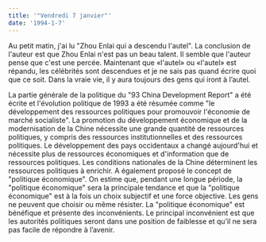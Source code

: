 ```yaml
---
title: '"Vendredi 7 janvier"'
date: '1994-1-7'
---
```

Au petit matin, j'ai lu "Zhou Enlai qui a descendu l'autel". La conclusion de l'auteur est que Zhou Enlai n'est pas un beau talent. Il semble que l'auteur pense que c'est une percée. Maintenant que «l'autel» ou «l'autel» est répandu, les célébrités sont descendues et je ne sais pas quand écrire quoi que ce soit. Dans la vraie vie, il y aura toujours des gens qui iront à l’autel.

La partie générale de la politique du "93 China Development Report" a été écrite et l'évolution politique de 1993 a été résumée comme "le développement des ressources politiques pour promouvoir l'économie de marché socialiste". La promotion du développement économique et de la modernisation de la Chine nécessite une grande quantité de ressources politiques, y compris des ressources institutionnelles et des ressources politiques. Le développement des pays occidentaux a changé aujourd'hui et nécessite plus de ressources économiques et d'information que de ressources politiques. Les conditions nationales de la Chine déterminent les ressources politiques à enrichir. A également proposé le concept de "politique économique". On estime que, pendant une longue période, la "politique économique" sera la principale tendance et que la "politique économique" est à la fois un choix subjectif et une force objective. Les gens ne peuvent que choisir ou même résister. La "politique économique" est bénéfique et présente des inconvénients. Le principal inconvénient est que les autorités politiques seront dans une position de faiblesse et qu’il ne sera pas facile de répondre à l’avenir.